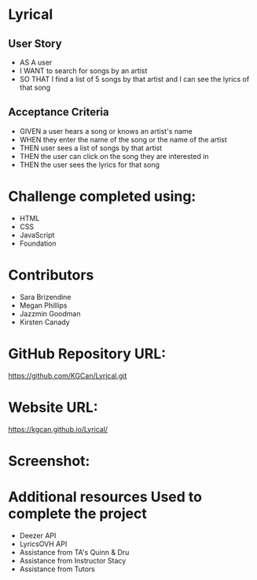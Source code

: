 # Lyrical

## User Story
* AS A user
* I WANT to search for songs by an artist
* SO THAT I find a list of 5 songs by that artist and I can see the lyrics of that song

## Acceptance Criteria

* GIVEN a user hears a song or knows an artist's name
* WHEN they enter the name of the song or the name of the artist
* THEN user sees a list of songs by that artist
* THEN the user can click on the song they are interested in
* THEN the user sees the lyrics for that song

# Challenge completed using:

* HTML
* CSS
* JavaScript
* Foundation

# Contributors

* Sara Brizendine
* Megan Phillips
* Jazzmin Goodman
* Kirsten Canady

# GitHub Repository URL:

https://github.com/KGCan/Lyrical.git

# Website URL:

https://kgcan.github.io/Lyrical/

# Screenshot:



# Additional resources Used to complete the project

* Deezer API
* LyricsOVH API
* Assistance from TA's Quinn & Dru
* Assistance from Instructor Stacy
* Assistance from Tutors